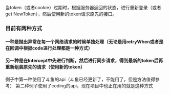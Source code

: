 当token（或者cookie）过期时，根据服务器返回的状态，进行重新登录（或者get NewToken），然后使用新的token请求原先的接口。

### 目前有两种方式

#### 一种是抛出异常在每一个网络请求的时候单独处理（无论是用retryWhen或者是在回调中根据code进行处理都是一种方式）

#### 另一种是在Intercept中先进行判断，然后进行同步请求，得到最新的token后再重新组装原先的请求（使用新的token）


例子中第一种使用了斗鱼的api（斗鱼已经更新了，不能用了，但是方法值得参考）
第二种例子使用了coding的api，现在项目中也正在用的就是这种方式